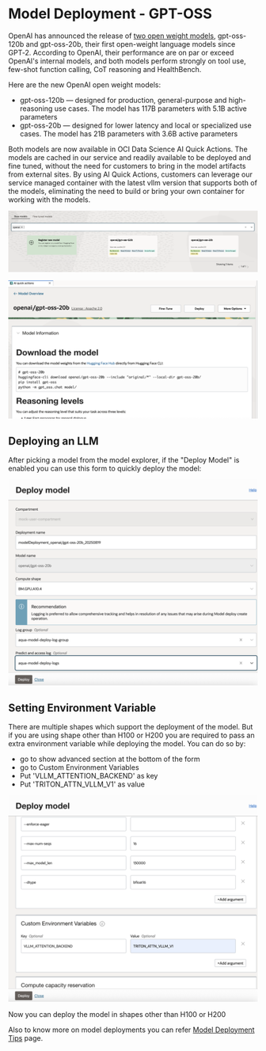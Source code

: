 # Model Deployment - GPT-OSS

OpenAI has announced the release of [two open weight models](https://openai.com/index/introducing-gpt-oss/), gpt-oss-120b and gpt-oss-20b, their first open-weight language models since GPT‑2.  According to OpenAI, their performance are on par or exceed OpenAI's internal models, and both models perform strongly on tool use, few-shot function calling, CoT reasoning and HealthBench. 

Here are the new OpenAI open weight models: 

* gpt-oss-120b — designed for production, general-purpose and high-reasoning use cases. The model has 117B parameters with 5.1B active parameters
* gpt-oss-20b — designed for lower latency and local or specialized use cases. The model has 21B parameters with 3.6B active parameters

Both models are now available in OCI Data Science AI Quick Actions.  The models are cached in our service and readily available to be deployed and fine tuned, without the need for customers to bring in the model artifacts from external sites. By using AI Quick Actions, customers can leverage our service managed container with the latest vllm version that supports both of the models, eliminating the need to build or bring your own container for working with the models. 

![Deploy Model](web_assets/openai_modelcard.png)

![GPT-OSS-20b Model card](web_assets/model-deploy-gptoss.png)


## Deploying an LLM

After picking a model from the model explorer, if the "Deploy Model" is enabled you can use this
form to quickly deploy the model:

![Deploy Model](web_assets/model-deploy-gptoss-2.png)

## Setting Environment Variable
There are multiple shapes which support the deployment of the model. But if you are using shape other than H100 or H200 you are required to pass an extra environment variable while deploying the model. You can do so by:
* go to show advanced section at the bottom of the form
* go to Custom Environment Variables
* Put 'VLLM_ATTENTION_BACKEND' as key 
* Put 'TRITON_ATTN_VLLM_V1' as value

![Set Environment Variable](web_assets/model-deploy-gptoss-env-var.png)

Now you can deploy the model in shapes other than H100 or H200

Also to know more on model deployments you can refer [Model Deployment Tips](model-deployment-tips.md) page.